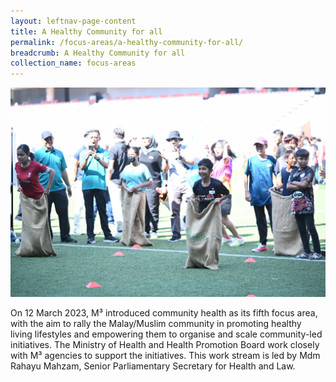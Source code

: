 ```yaml
---
layout: leftnav-page-content
title: A Healthy Community for all
permalink: /focus-areas/a-healthy-community-for-all/
breadcrumb: A Healthy Community for all
collection_name: focus-areas
---
```


![A Healthy Community for all](/images/NNM(295).JPG)

On 12 March 2023, M³ introduced community health as its fifth focus area, with the aim to rally the Malay/Muslim community in promoting healthy living lifestyles and empowering them to organise and scale community-led initiatives. The Ministry of Health and Health Promotion Board work closely with M³ agencies to support the initiatives. This work stream is led by Mdm Rahayu Mahzam, Senior Parliamentary Secretary for Health and Law. 
